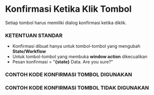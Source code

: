 # Konfirmasi Ketika Klik Tombol

Setiap tombol harus memiliki dialog konfirmasi ketika diklik.

### KETENTUAN STANDAR

* Konfirmasi dibuat hanya untuk tombol-tombol yang mengubah **State/Workflow**
* Untuk tombol-tombol yang membuka **window action** dikecualikan
* Pesan konfirmasi = "**{state}** Data. Are you sure?"

<script
  type="text/javascript"
  src="https://cdn.jsdelivr.net/npm/gist-embed@1.0.4/dist/gist-embed.min.js"
></script>

### CONTOH KODE KONFIRMASI TOMBOL DIGUNAKAN

<code data-gist-id="9bd75e4e7697fbff622cb51f2c0d8e7f" data-gist-highlight-line="6,14,22" data-gist-line="1-24"></code>

### CONTOH KODE KONFIRMASI TOMBOL TIDAK DIGUNAKAN

<code data-gist-id="9bd75e4e7697fbff622cb51f2c0d8e7f" data-gist-line="26-56"></code>
